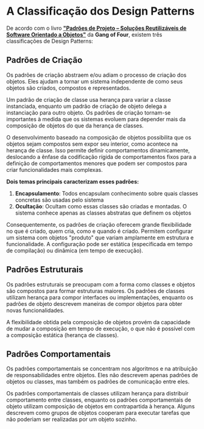 # A Classificação dos Design Patterns

De acordo com o livro [**"Padrões de Projeto – Soluções Reutilizáveis de Software Orientado a Objetos"**](https://www.amazon.com.br/Padr%C3%B5es-Projetos-Solu%C3%A7%C3%B5es-Reutiliz%C3%A1veis-Orientados/dp/8573076100) da **Gang of Four**, existem três classificações de Design Patterns:

## Padrões de Criação

Os padrões de criação abstraem e/ou adiam o processo de criação dos objetos. Eles ajudam a tornar um sistema independente de como seus objetos são criados, compostos e representados. 

Um padrão de criação de classe usa herança para variar a classe instanciada, enquanto um padrão de criação de objeto delega a instanciação para outro objeto. Os padrões de criação tornam-se importantes à medida que os sistemas evoluem para depender mais da composição de objetos do que da herança de classes.

O desenvolvimento baseado na composição de objetos possibilita que os objetos sejam compostos sem expor seu interior, como acontece na herança de classe. Isso permite definir comportamentos dinamicamente, deslocando a ênfase da codificação rígida de comportamentos fixos para a definição de comportamentos menores que podem ser compostos para criar funcionalidades mais complexas.

**Dois temas principais caracterizam esses padrões:**

1. **Encapsulamento**: Todos encapsulam conhecimento sobre quais classes concretas são usadas pelo sistema
2. **Ocultação**: Ocultam como essas classes são criadas e montadas. O sistema conhece apenas as classes abstratas que definem os objetos

Consequentemente, os padrões de criação oferecem grande flexibilidade no que é criado, quem cria, como e quando é criado. Permitem configurar um sistema com objetos "produto" que variam amplamente em estrutura e funcionalidade. A configuração pode ser estática (especificada em tempo de compilação) ou dinâmica (em tempo de execução).

## Padrões Estruturais

Os padrões estruturais se preocupam com a forma como classes e objetos são compostos para formar estruturas maiores. Os padrões de classes utilizam herança para compor interfaces ou implementações, enquanto os padrões de objeto descrevem maneiras de compor objetos para obter novas funcionalidades.

A flexibilidade obtida pela composição de objetos provém da capacidade de mudar a composição em tempo de execução, o que não é possível com a composição estática (herança de classes).

## Padrões Comportamentais

Os padrões comportamentais se concentram nos algoritmos e na atribuição de responsabilidades entre objetos. Eles não descrevem apenas padrões de objetos ou classes, mas também os padrões de comunicação entre eles.

Os padrões comportamentais de classes utilizam herança para distribuir comportamento entre classes, enquanto os padrões comportamentais de objeto utilizam composição de objetos em contrapartida à herança. Alguns descrevem como grupos de objetos cooperam para executar tarefas que não poderiam ser realizadas por um objeto sozinho.